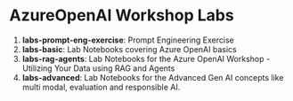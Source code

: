 # AzureOpenAI Workshop Labs

1. **labs-prompt-eng-exercise**: Prompt Engineering Exercise
2. **labs-basic**: Lab Notebooks covering Azure OpenAI basics
3. **labs-rag-agents**: Lab Notebooks for the Azure OpenAI Workshop - Utilizing Your Data using RAG and Agents
4. **labs-advanced**: Lab Notebooks for the Advanced Gen AI concepts like multi modal, evaluation and responsible AI.